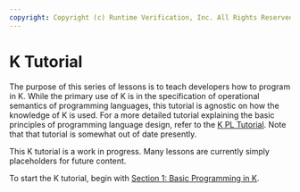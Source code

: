 ```yaml
---
copyright: Copyright (c) Runtime Verification, Inc. All Rights Reserved.
---
```


# K Tutorial

The purpose of this series of lessons is to teach developers how to program in
K. While the primary use of K is in the specification of operational semantics
of programming languages, this tutorial is agnostic on how the knowledge of K
is used. For a more detailed tutorial explaining the basic principles of
programming language design, refer to the
[K PL Tutorial](../pl-tutorial/README.md). Note that that tutorial is somewhat
out of date presently.

This K tutorial is a work in progress. Many lessons are currently simply
placeholders for future content.

To start the K tutorial, begin with
[Section 1: Basic Programming in K](1_basic/README.md).
